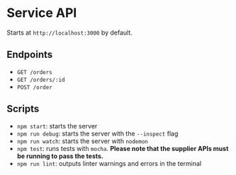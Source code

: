 # Service API

Starts at `http://localhost:3000` by default.

## Endpoints

* `GET /orders`
* `GET /orders/:id`
* `POST /order`

## Scripts

* `npm start`: starts the server
* `npm run debug`: starts the server with the `--inspect` flag
* `npm run watch`: starts the server with `nodemon`
* `npm test`: runs tests with `mocha`. **Please note that the supplier APIs must be running to pass the tests.**
* `npm run lint`: outputs linter warnings and errors in the terminal
